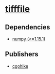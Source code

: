 # [tifffile](https://pypi.org/project/tifffile)

## Dependencies
- [numpy (>=1.15.1)](packages/n/numpy.md)



## Publishers
- [cgohlke](https://pypi.org/user/cgohlke)

